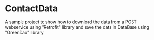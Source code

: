 # ContactData
A sample project to show how to download the data from a POST webservice using "Retrofit" library and save the data 
in DataBase using "GreenDao" library.